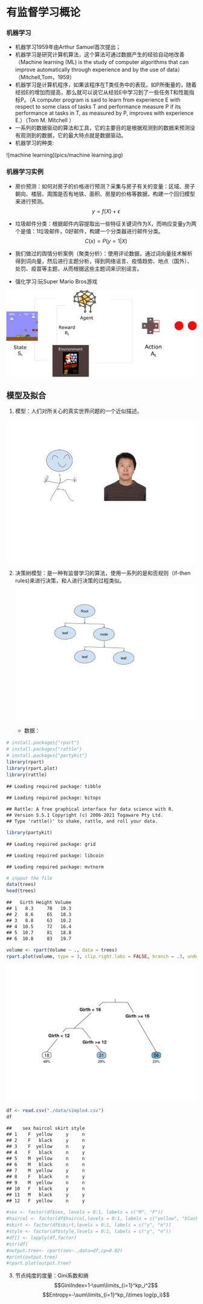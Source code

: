 
# 有监督学习概论

### 机器学习

   + 机器学习1959年由Arthur Samuel首次提出；
   + 机器学习是研究计算机算法，这个算法可通过数据产生的经验自动地改善（Machine learning (ML) is the study of computer algorithms that can improve automatically through experience and by the use of data）（Mitchell,Tom，1959）
   + 机器学习是计算机程序，如果该程序在T类任务中的表现，如P所衡量的，随着经验E的增加而提高，那么就可以说它从经验E中学习到了一些任务T和性能指标P。（A computer program is said to learn from experience E with respect to some class of tasks T and performance measure P if its performance at tasks in T, as measured by P, improves with experience E.）（Tom M. Mitchell ）
   +  一系列的数据驱动的算法和工具，它的主要目的是根据观测到的数据来预测没有观测到的数据，它的最大特点就是数据驱动。
   + 机器学习的种类:
   
![machine learning](pics/machine learning.jpg)

### 机器学习实例

  +  房价预测：如何对房子的价格进行预测？采集与房子有关的变量：区域、房子朝向、楼层、周围是否有地铁、面积、房屋的价格等数据，构建一个回归模型来进行预测。$$y=f(X)+\epsilon$$
  
  + 垃圾邮件分类：根据邮件内容提取出一些特征关键词作为X，而响应变量y为两个是值：1垃圾邮件，0好邮件，构建一个分类器进行邮件分类。$$C(x)=P(y=1|X)$$
  
  + 我们做过的舆情分析案例（聚类分析）：使用评论数据，通过词向量技术解析得到词向量，然后进行主题分析，得到网络谣言、疫情趋势、地点（国外）、处罚、疫苗等主题，从而根据这些主题词来识别谣言。
  
  + 强化学习:玩Super Mario Bros游戏
  
 ![ReinforcementLearning](pics/reinforcementLearning.png)
 
## 模型及拟合

1. 模型：人们对所关心的真实世界问题的一个近似描述。
   
![Model](pics/model.jpg)

2. 决策树模型：是一种有监督学习的算法，使用一系列的是和否规则（if-then rules)来进行决策，和人进行决策的过程类似。
![Model](pics/decisiontree.jpg)

    + 数据：

```r
# install.packages{"rpart"}
# install.packages{"rattle"}
# install.packages{"partykit"}
library(rpart)
library(rpart.plot)
library(rattle)
```

```
## Loading required package: tibble
```

```
## Loading required package: bitops
```

```
## Rattle: A free graphical interface for data science with R.
## Version 5.5.1 Copyright (c) 2006-2021 Togaware Pty Ltd.
## Type 'rattle()' to shake, rattle, and roll your data.
```

```r
library(partykit)
```

```
## Loading required package: grid
```

```
## Loading required package: libcoin
```

```
## Loading required package: mvtnorm
```

```r
# inpput the file
data(trees)
head(trees)
```

```
##   Girth Height Volume
## 1   8.3     70   10.3
## 2   8.6     65   10.3
## 3   8.8     63   10.2
## 4  10.5     72   16.4
## 5  10.7     81   18.8
## 6  10.8     83   19.7
```

```r
volume <- rpart(Volume ~ ., data = trees)
rpart.plot(volume, type = 3, clip.right.labs = FALSE, branch = .3, under = TRUE)
```

<img src="04-application_files/figure-html/decisiontree-1.png" width="672" />

```r
df <- read.csv("./data/simple4.csv")
df
```

```
##    sex haircol skirt style
## 1    F  yellow     y     n
## 2    F   black     y     n
## 3    F  yellow     n     y
## 4    F   black     n     y
## 5    M  yellow     n     n
## 6    M   black     n     n
## 7    M  yellow     y     n
## 8    F   black     n     y
## 9    M  yellow     n     n
## 10   F   black     y     n
## 11   M   black     y     y
## 12   F  yellow     n     y
```

```r
#sex <- factor(df$sex, levels = 0:1, labels = c("M", "F"))
#haircol <- factor(df$haircol,levels = 0:1, labels = c("yellow", "black"))
#skirt <- factor(df$skirt,levels = 0:1, labels = c("y", "n"))
#style <- factor(df$style,levels = 0:1, labels = c("y", "n"))
#df[] <- lapply(df,factor)
#str(df)
#output.tree<- rpart(sex~.,data=df,cp=0.02)
#print(output.tree)
#rpart.plot(output.tree)
```
   
    
3. 节点纯度的度量：Gini系数和熵
    $$GiniIndex=1-\sum\limits_{i=1}^kp_i^2$$
    $$Entropy=-\sum\limits_{i=1}^kp_i\times log(p_i)$$


